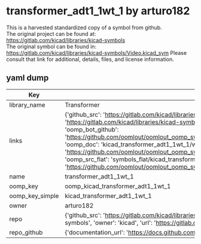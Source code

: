 # transformer_adt1_1wt_1 by arturo182  
This is a harvested standardized copy of a symbol from github.  
The original project can be found at:  
https://gitlab.com/kicad/libraries/kicad-symbols  
The original symbol can be found in:
https://gitlab.com/kicad/libraries/kicad-symbols/Video.kicad_sym
Please consult that link for additional, details, files, and license information.  
## yaml dump  
| Key | Value |  
| --- | --- |  
| library_name | Transformer |  
| links | {'github_src': 'https://gitlab.com/kicad/libraries/kicad-symbols/Video.kicad_sym', 'github_src_repo': 'https://gitlab.com/kicad/libraries/kicad-symbols', 'oomp_bot': 'kicad_transformer_adt1_1wt_1/working', 'oomp_bot_github': 'https://github.com/oomlout/oomlout_oomp_symbol_bot/tree/main/kicad_transformer_adt1_1wt_1/working', 'oomp_doc': 'kicad_transformer_adt1_1wt_1/working', 'oomp_doc_github': 'https://github.com/oomlout/oomlout_oomp_symbol_doc/tree/main/kicad_transformer_adt1_1wt_1/working', 'oomp_src_flat': 'symbols_flat/kicad_transformer_adt1_1wt_1/working', 'oomp_src_flat_github': 'https://github.com/oomlout/oomlout_oomp_symbol_src/tree/main/kicad_transformer_adt1_1wt_1/working'} |  
| name | transformer_adt1_1wt_1 |  
| oomp_key | oomp_kicad_transformer_adt1_1wt_1 |  
| oomp_key_simple | kicad_transformer_adt1_1wt_1 |  
| owner | arturo182 |  
| repo | {'github_src': 'https://gitlab.com/kicad/libraries/kicad-symbols/Video.kicad_sym', 'name': 'libraries/kicad-symbols', 'owner': 'kicad', 'url': 'https://gitlab.com/kicad/libraries/kicad-symbols'} |  
| repo_github | {'documentation_url': 'https://docs.github.com/rest/repos/repos#get-a-repository', 'message': 'Not Found'} |  

